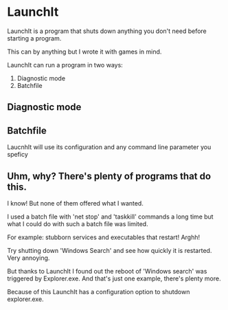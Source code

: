 # LaunchIt

LaunchIt is a program that shuts down anything you don't need before starting a program.

This can by anything but I wrote it with games in mind.

LaunchIt can run a program in two ways:
1. Diagnostic mode
1. Batchfile

## Diagnostic mode


## Batchfile
LaucnhIt will use its configuration and any command line parameter you speficy 

## Uhm, why? There's plenty of programs that do this.

I know! But none of them offered what I wanted.

I used a batch file with 'net stop' and 'taskkill' commands a long time but what I could do with such a batch file was limited.

For example: stubborn services and executables that restart! Arghh!

Try shutting down 'Windows Search' and see how quickly it is restarted. Very annoying.

But thanks to LaunchIt I found out the reboot of 'Windows search' was triggered by Explorer.exe. And that's just one example, there's plenty more.

Because of this LaunchIt has a configuration option to shutdown explorer.exe. 
